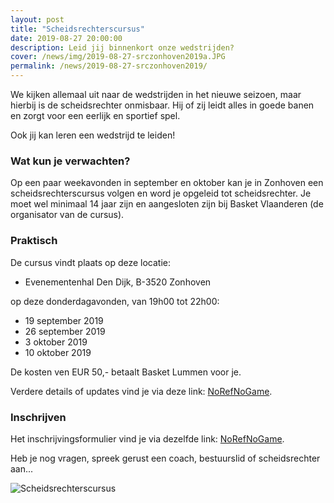 ```yaml
---
layout: post
title: "Scheidsrechterscursus"
date: 2019-08-27 20:00:00
description: Leid jij binnenkort onze wedstrijden?
cover: /news/img/2019-08-27-srczonhoven2019a.JPG
permalink: /news/2019-08-27-srczonhoven2019/
---
```


We kijken allemaal uit naar de wedstrijden in het nieuwe seizoen, maar hierbij is de scheidsrechter onmisbaar. Hij of zij leidt alles in goede banen en zorgt voor een eerlijk en sportief spel.

Ook jij kan leren een wedstrijd te leiden!

### Wat kun je verwachten?

Op een paar weekavonden in september en oktober kan je in Zonhoven een scheidsrechterscursus volgen en word je opgeleid tot scheidsrechter. Je moet wel minimaal 14 jaar zijn en aangesloten zijn bij Basket Vlaanderen (de organisator van de cursus).

### Praktisch

De cursus vindt plaats op deze locatie:

- Evenementenhal Den Dijk, B-3520 Zonhoven

op deze donderdagavonden, van 19h00 tot 22h00:
- 19 september 2019
- 26 september 2019
- 3 oktober 2019
- 10 oktober 2019

De kosten ven EUR 50,- betaalt Basket Lummen voor je.

Verdere details of updates vind je via deze link: [NoRefNoGame](https://www.basketbal.vlaanderen/agenda/detail/scheidsrechterscursus-zonhoven).

### Inschrijven

Het inschrijvingsformulier vind je via dezelfde link: [NoRefNoGame](https://www.basketbal.vlaanderen/agenda/detail/scheidsrechterscursus-zonhoven).

Heb je nog vragen, spreek gerust een coach, bestuurslid of scheidsrechter aan...


![Scheidsrechterscursus](/news/img/2019-08-27-srczonhoven2019b.jpg)



